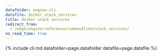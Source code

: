 ```yaml
---
datafolder: engine-cli
datafile: docker_stack_services
title: docker stack services
redirect_from:
  - /edge/engine/reference/commandline/stack_services/
no_read_time: true
---
```

<!--
Sorry, but the contents of this page are automatically generated from
Docker's source code. If you want to suggest a change to the text that appears
here, you'll need to find the string by searching this repo:

https://github.com/docker/cli
-->

{% include cli.md datafolder=page.datafolder datafile=page.datafile %}

